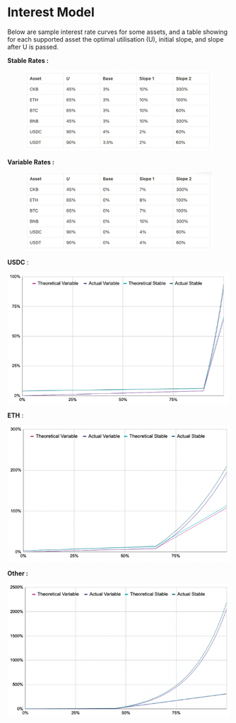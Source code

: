# Interest Model

Below are sample interest rate curves for some assets, and a table showing for each supported asset the optimal utilisation (U), initial slope, and slope after U is passed.

**Stable Rates :**&#x20;

<figure><img src="../.gitbook/assets/image (29).png" alt=""><figcaption></figcaption></figure>

**Variable Rates :**&#x20;

<figure><img src="../.gitbook/assets/image (18).png" alt=""><figcaption></figcaption></figure>

**USDC** :&#x20;

![](<../.gitbook/assets/image (10).png>)

**ETH** :&#x20;

![](<../.gitbook/assets/image (15).png>)

**Other :**&#x20;

![](<../.gitbook/assets/image (34).png>)

